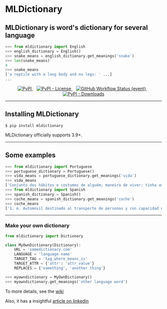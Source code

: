 # MLDictionary

## **MLDictionary** is word's dictionary for several language

```python
>>> from mldictionary import English
>>> english_dictionary = English()
>>> snake_means = english_dictionary.get_meanings('snake')
>>> len(snake_means)
4
>>> snake_means
['a reptile with a long body and no legs: ' ...]
...
```

<p align="center">
    <a href="https://pypi.org/project/mldictionary/" target="_blank" align="center">
        <img alt="PyPI" src="https://img.shields.io/pypi/v/mldictionary?color=%233f7&logo=pypi&style=plastic">    
    </a>&nbsp;&nbsp;
    <a href="https://pypi.org/project/mldictionary/" target="_blank" align="center">
        <img alt="PyPI - License" src="https://img.shields.io/pypi/l/mldictionary?color=%237f7&logo=pypi&style=plastic">    
    </a>&nbsp;&nbsp;
    <a href="https://pypi.org/project/mldictionary/" target="_blank" align="center">
<img alt="GitHub Workflow Status (event)" src="https://img.shields.io/github/workflow/status/pabloemidio/mldictionary/unittest?color=%233f7&label=tests&logo=pypi&style=plastic">
    </a>&nbsp;&nbsp;
    <a href="https://pypi.org/project/mldictionary/" target="_blank" align="center">
        <img alt="PyPI - Downloads" src="https://img.shields.io/pypi/dm/mldictionary?color=%237f7&logo=pypi&style=plastic">    
    </a>
</p>

---

## **Installing MLDictionary** 

```console
$ pip install mldictionary
```
MLDictionary officially supports 3.9+.

---

## Some examples

```python
>>> from mldictionary import Portuguese
>>> portuguese_dictionary = Portuguese()
>>> vida_means = portuguese_dictionary.get_meanings('vida')
>>> vida_means
['Conjunto dos hábitos e costumes de alguém; maneira de viver: tinha uma vida de milionário.' ...]
>>> from mldictionary import Spanish
>>> spanish_dictionary = Spanish()
>>> coche_means = spanish_dictionary.get_meanings('coche')
>>> coche_means
['1. m. Automóvil destinado al transporte de personas y con capacidad no superior a siete plazas.' ...]
```

---

### Make your own dictionary
```python
from mldictionary import Dictionary

class MyOwnDictionary(Dictionary):
    URL = 'somedictionary.com'
    LANGUAGE = 'language name'
    TARGET_TAG = 'tag_where_means_is'
    TARGET_ATTR = {'attr': 'attr_value'}
    REPLACES = {'something', 'another thing'}

>>> myowndictionary = MyOwnDictionary()
>>> myowndictionary.get_meanings('other language word')
```
To more details, see the [wiki](https://github.com/PabloEmidio/mldictionary/wiki)

Also, it has a insightful [article on linkedin](https://www.linkedin.com/pulse/mldictionary-pablo-em%25C3%25ADdio)
